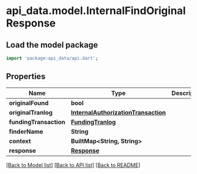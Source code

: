 # api_data.model.InternalFindOriginalResponse

## Load the model package
```dart
import 'package:api_data/api.dart';
```

## Properties
Name | Type | Description | Notes
------------ | ------------- | ------------- | -------------
**originalFound** | **bool** |  | [optional] 
**originalTranlog** | [**InternalAuthorizationTransaction**](InternalAuthorizationTransaction.md) |  | [optional] 
**fundingTransaction** | [**FundingTranlog**](FundingTranlog.md) |  | [optional] 
**finderName** | **String** |  | [optional] 
**context** | **BuiltMap&lt;String, String&gt;** |  | [optional] 
**response** | [**Response**](Response.md) |  | [optional] 

[[Back to Model list]](../README.md#documentation-for-models) [[Back to API list]](../README.md#documentation-for-api-endpoints) [[Back to README]](../README.md)


